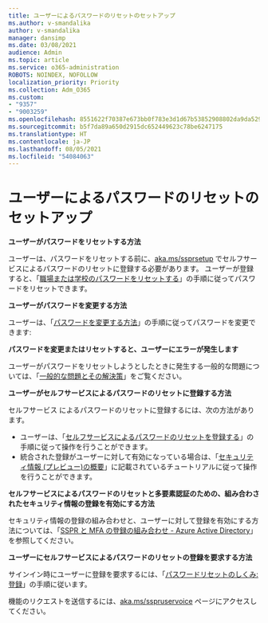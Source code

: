 ```yaml
---
title: ユーザーによるパスワードのリセットのセットアップ
ms.author: v-smandalika
author: v-smandalika
manager: dansimp
ms.date: 03/08/2021
audience: Admin
ms.topic: article
ms.service: o365-administration
ROBOTS: NOINDEX, NOFOLLOW
localization_priority: Priority
ms.collection: Adm_O365
ms.custom:
- "9357"
- "9003259"
ms.openlocfilehash: 8551622f70387e673bb0f783e3d1d67b53852908802da9da5295f521775bacf8
ms.sourcegitcommit: b5f7da89a650d2915dc652449623c78be6247175
ms.translationtype: HT
ms.contentlocale: ja-JP
ms.lasthandoff: 08/05/2021
ms.locfileid: "54084063"
---
```

# <a name="user-reset-password-setup"></a>ユーザーによるパスワードのリセットのセットアップ

**ユーザーがパスワードをリセットする方法**

ユーザーは、パスワードをリセットする前に、[aka.ms/ssprsetup](https://mysignins.microsoft.com/security-info) でセルフサービスによるパスワードのリセットに登録する必要があります。  ユーザーが登録すると、「[職場または学校のパスワードをリセットする](https://docs.microsoft.com/azure/active-directory/user-help/active-directory-passwords-update-your-own-password)」の手順に従ってパスワードをリセットできます。

**ユーザーがパスワードを変更する方法**

ユーザーは、「[パスワードを変更する方法](https://docs.microsoft.com/azure/active-directory/user-help/active-directory-passwords-update-your-own-password)」の手順に従ってパスワードを変更できます: 

**パスワードを変更またはリセットすると、ユーザーにエラーが発生します**

ユーザーがパスワードをリセットしようとしたときに発生する一般的な問題については、「[一般的な問題とその解決策](https://docs.microsoft.com/azure/active-directory/user-help/active-directory-passwords-update-your-own-password)」をご覧ください。

**ユーザーがセルフサービスによるパスワードのリセットに登録する方法**

セルフサービス によるパスワードのリセットに登録するには、次の方法があります。

- ユーザーは、「[セルフサービスによるパスワードのリセットを登録する](https://docs.microsoft.com/azure/active-directory/user-help/active-directory-passwords-reset-register)」の手順に従って操作を行うことができます。
- 統合された登録がユーザーに対して有効になっている場合は、「[セキュリティ情報 (プレビュー)の概要](https://docs.microsoft.com/azure/active-directory/user-help/security-info-setup-signin)」に記載されているチュートリアルに従って操作を行うことができます。

**セルフサービスによるパスワードのリセットと多要素認証のための、組み合わされたセキュリティ情報の登録を有効にする方法**

セキュリティ情報の登録の組み合わせと、ユーザーに対して登録を有効にする方法については、「[SSPR と MFA の登録の組み合わせ - Azure Active Directory](https://docs.microsoft.com/azure/active-directory/authentication/concept-registration-mfa-sspr-combined)」を参照してください。

**ユーザーにセルフサービスによるパスワードのリセットの登録を要求する方法**

サインイン時にユーザーに登録を要求するには、「[パスワードリセットのしくみ: 登録](https://docs.microsoft.com/azure/active-directory/authentication/concept-sspr-howitworks)」の手順に従います。

機能のリクエストを送信するには、[aka.ms/sspruservoice](https://feedback.azure.com/forums/169401-azure-active-directory/category/166251-self-service-password-reset) ページにアクセスしてください。



 












